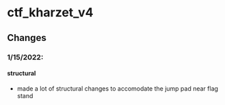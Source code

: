 # ctf_kharzet_v4

## Changes

### 1/15/2022:

#### structural
- made a lot of structural changes to accomodate the jump pad near flag stand